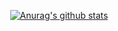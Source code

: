 <div align=center>

[![Anurag's github stats](https://github-readme-stats.vercel.app/api?username=YooInKeun)](https://github.com/anuraghazra/github-readme-stats)

</div>
